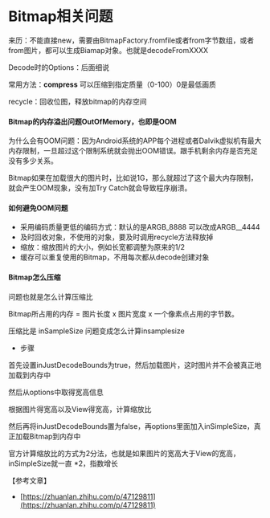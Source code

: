 # Bitmap相关问题

来历：不能直接new，需要由BitmapFactory.fromfile或者from字节数组，或者from图片，都可以生成Biamap对象。也就是decodeFromXXXX

Decode时的Options：后面细说

常用方法：**compress**  可以压缩到指定质量（0-100）0是最低画质

recycle：回收位图，释放bitmap的内存空间



#### Bitmap的内存溢出问题OutOfMemory，也即是OOM

为什么会有OOM问题：因为Android系统的APP每个进程或者Dalvik虚拟机有最大内存限制，一旦超过这个限制系统就会抛出OOM错误。跟手机剩余内存是否充足没有多少关系。

Bitmap如果在加载很大的图片时，比如说1G，那么就超过了这个最大内存限制，就会产生OOM现象，没有加Try Catch就会导致程序崩溃。

#### 如何避免OOM问题

* 采用编码质量更低的编码方式：默认的是ARGB_8888  可以改成ARGB\__4444
* 及时回收对象，不使用的对象，要及时调用recycle方法释放掉
* 缩放：缩放图片的大小，例如长宽都调整为原来的1/2
* 缓存可以重复使用的Bitmap，不用每次都从decode创建对象

#### Bitmap怎么压缩

问题也就是怎么计算压缩比

Bitmap所占用的内存 = 图片长度 x 图片宽度 x 一个像素点占用的字节数。

压缩比是 inSampleSize  问题变成怎么计算insamplesize

* 步骤

首先设置inJustDecodeBounds为true，然后加载图片，这时图片并不会被真正地加载到内存中

然后从options中取得宽高信息

根据图片得宽高以及View得宽高，计算缩放比

然后再将inJustDecodeBounds置为false，再options里面加入inSimpleSize，真正加载Bitmap到内存中

官方计算缩放比的方式为2分法，也就是如果图片的宽高大于View的宽高，inSimpleSize就一直 \*2，指数增长





【参考文章】

* [https://zhuanlan.zhihu.com/p/47129811](https://zhuanlan.zhihu.com/p/47129811)
